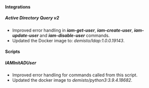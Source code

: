 #### Integrations
##### Active Directory Query v2
- Improved error handling in ***iam-get-user***, ***iam-create-user***, ***iam-update-user*** and ***iam-disable-user*** commands.
- Updated the Docker image to: *demisto/ldap:1.0.0.19143*.


#### Scripts
##### IAMInitADUser
- Improved error handling for commands called from this script.
- Updated the docker image to *demisto/python3:3.9.4.18682*.
